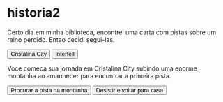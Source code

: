 # historia2
<!DOCTYPE html>
<html lang="pt-BR">
<head>
    <meta charset="UTF-8">
    <meta name="viewport" content="width=device-width, initial-scale=1.0">
   <link rel="stylesheet" href="style.css">
   <link rel="preconnect" href="https://fonts.googleapis.com">
   <link rel="preconnect" href="https://fonts.gstatic.com" crossorigin>
<link href="https://fonts.googleapis.com/css2?family=Roboto+Slab:wght@100..900&display=swap" rel="stylesheet">
   <title>Em busca do reino perdido</title>
</head>
<body>
   <main>
     <div class= "passo" id="passo-0"> 
        <p>Certo dia em minha biblioteca, encontrei uma carta com pistas sobre um reino perdido. Entao decidi segui-las.</p>
        <button class ="btn-proximo" data-proximo="1">Cristalina City</button>
        <button class ="btn-proximo" data-proximo="2">Interfell</button>
    </div>
    <div class= "passo" id="passo-1"> 
        <p>Voce comeca sua jornada em Cristalina City subindo uma enorme montanha ao amanhecer para encontrar a primeira pista.</p>
        <button class ="btn-proximo" data-proximo="3">Procurar a pista na montanha</button>
        <button class ="btn-proximo" data-proximo="">Desistir e voltar para casa</button>
    </div>
</main> 



</body>
</html>
